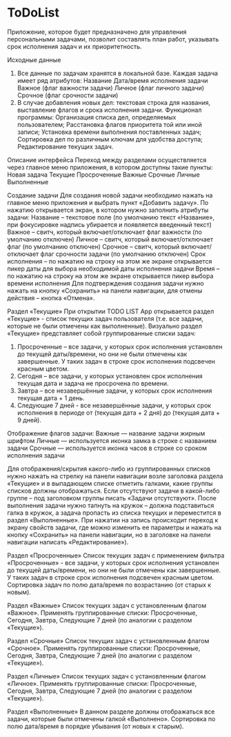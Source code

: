 # ToDoList
Приложение, которое будет предназначено для управления персональными задачами, позволит составлять план работ, указывать срок исполнения задач и их приоритетность.

Исходные данные
1. Все данные по задачам хранятся в локальной базе. Каждая задача имеет ряд атрибутов:
Название
Дата/время исполнения задачи
Важное (флаг важности задачи)
Личное (флаг личного задачи)
Срочное (флаг срочности задачи)
2. В случае добавления новых дел: текстовая строка для названия, выставление
флагов и срока исполнения задачи.
Функционал программы:
Организация списка дел, определяемых пользователем;
Расстановка флагов приоритета той или иной записи;
Установка времени выполнения поставленных задач;
Сортировка дел по различным ключам для удобства доступа;
Редактирование текущих задач.

Описание интерфейса
    Переход между разделами осуществляется через главное меню приложения, в котором доступны такие пункты:
    Новая задача
    Текущие
    Просроченные
    Важные
    Срочные
    Личные
    Выполненные

Создание задачи
Для создания новой задачи необходимо нажать на главное меню приложения и выбрать пункт «Добавить задачу». По нажатию открывается экран, в котором нужно заполнить атрибуты задачи:
Название – текстовое поле (по умолчанию текст «Название», при фокусировке надпись убирается и появляется введенный текст)
Важное – свитч, который включает/отключает флаг важности (по умолчанию отключен)
Личное – свитч, который включает/отключает флаг (по умолчанию отключен)
Срочное – свитч, который включает/отключает флаг срочности задачи (по
умолчанию отключен)
Срок исполнения – по нажатию на строку на этом же экране открывается пикер
даты для выбора необходимой даты исполнения задачи
Время – по нажатию на строку на этом же экране открывается пикер выбора
времени исполнения
Для подтверждения создания задачи нужно нажать на кнопку «Сохранить» на панели навигации, для отмены действия – кнопка «Отмена».

Раздел «Текущие»
При открытии TODO LIST App открывается раздел «Текущие» - список текущих задач пользователя (т.е. все задачи, которые не были отмечены как выполненные).
Визуально раздел «Текущие» представляет собой группированные списки задач:
1. Просроченные – все задачи, у которых срок исполнения установлен до текущей даты/времени, но они не были отмечены как завершенные. У таких задач в строке срок исполнения подсвечен красным цветом.
2. Сегодня – все задачи, у которых установлен срок исполнения текущая дата и задача не просрочена по времени.
3. Завтра – все незавершённые задачи, у которых срок исполнения текущая дата + 1 день.
4. Следующие 7 дней - все незавершённые задачи, у которых срок исполнения в периоде от (текущая дата + 2 дня) до (текущая дата + 9 дней).

Отображение флагов задачи:
Важные — название задачи жирным шрифтом
Личные — используется иконка замка в строке с названием задачи
Срочные — используется иконка часов в строке со сроком исполнения задачи

Для отображения/скрытия какого-либо из группированных списков нужно нажать на стрелку на панели навигации возле заголовка раздела «Текущие» и в выпадающем списке отметить галками, какие группы списков должны отображаться.
Если отсутствуют задачи в какой-либо группе – под заголовком группы писать «Задачи отсутствуют».
После выполнения задачи нужно тапнуть на кружок – должна подставиться галка в кружок, а задача пропасть из списка текущих и переместится в раздел «Выполненные».
При нажатии на запись происходит переход к экрану свойств задачи, где можно изменить ее параметры и нажать на кнопку «Сохранить» на панели навигации, но в заголовке на панели навигации написать «Редактирование»).

Раздел «Просроченные»
Список текущих задач с применением фильтра «Просроченные» - все задачи, у которых срок исполнения установлен до текущей даты/времени, но они не были отмечены как завершенные. У таких задач в строке срок исполнения подсвечен красным цветом. Сортировка задач по полю дата/время по возрастанию (от старых к новым).

Раздел «Важные»
Список текущих задач с установленным флагом «Важное». Применять группированные списки: Просроченные, Сегодня, Завтра, Следующие 7 дней (по аналогии с разделом «Текущие»).

Раздел «Срочные»
Список текущих задач с установленным флагом «Срочное». Применять группированные списки: Просроченные, Сегодня, Завтра, Следующие 7 дней (по аналогии с разделом «Текущие»).

Раздел «Личные»
Список текущих задач с установленным флагом «Личное». Применять группированные списки: Просроченные, Сегодня, Завтра, Следующие 7 дней (по аналогии с разделом «Текущие»).

Раздел «Выполненные»
В данном разделе должны отображаться все задачи, которые были отмечены галкой «Выполнено». Сортировка по полю дата/время в порядке убывания (от новых к старым).
